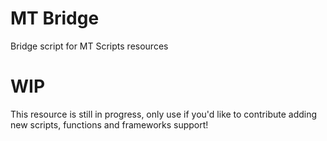 # MT Bridge
Bridge script for MT Scripts resources

# WIP
This resource is still in progress, only use if you'd like to contribute adding new scripts, functions and frameworks support!
